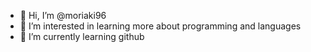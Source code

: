 - 👋 Hi, I’m @moriaki96
- 👀 I’m interested in learning more about programming and languages
- 🌱 I’m currently learning github

<!---
moriaki96/moriaki96 is a ✨ special ✨ repository because its `README.md` (this file) appears on your GitHub profile.
You can click the Preview link to take a look at your changes.
--->
